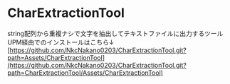 # CharExtractionTool
string配列から重複ナシで文字を抽出してテキストファイルに出力するツール  
UPM経由でのインストールはこちら↓  
[https://github.com/NkcNakano0203/CharExtractionTool.git?path=Assets/CharExtractionTool](https://github.com/NkcNakano0203/CharExtractionTool.git?path=CharExtractionTool/Assets/CharExtractionTool)
